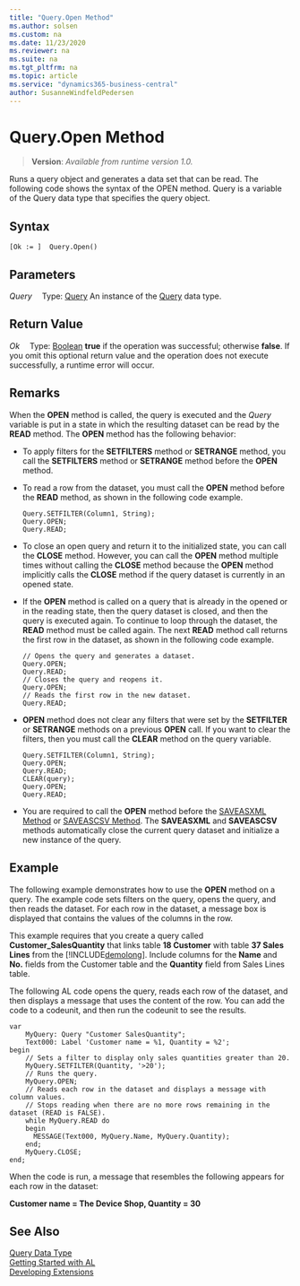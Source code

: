 ```yaml
---
title: "Query.Open Method"
ms.author: solsen
ms.custom: na
ms.date: 11/23/2020
ms.reviewer: na
ms.suite: na
ms.tgt_pltfrm: na
ms.topic: article
ms.service: "dynamics365-business-central"
author: SusanneWindfeldPedersen
---
```

[//]: # (START>DO_NOT_EDIT)
[//]: # (IMPORTANT:Do not edit any of the content between here and the END>DO_NOT_EDIT.)
[//]: # (Any modifications should be made in the .xml files in the ModernDev repo.)
# Query.Open Method
> **Version**: _Available from runtime version 1.0._

Runs a query object and generates a data set that can be read. The following code shows the syntax of the OPEN method. Query is a variable of the Query data type that specifies the query object.


## Syntax
```
[Ok := ]  Query.Open()
```

## Parameters
*Query*
&emsp;Type: [Query](query-data-type.md)
An instance of the [Query](query-data-type.md) data type.

## Return Value
*Ok*
&emsp;Type: [Boolean](../boolean/boolean-data-type.md)
**true** if the operation was successful; otherwise **false**.   If you omit this optional return value and the operation does not execute successfully, a runtime error will occur.  


[//]: # (IMPORTANT: END>DO_NOT_EDIT)

## Remarks  
 When the **OPEN** method is called, the query is executed and the *Query* variable is put in a state in which the resulting dataset can be read by the **READ** method. The **OPEN** method has the following behavior:  

-   To apply filters for the **SETFILTERS** method or **SETRANGE** method, you call the **SETFILTERS** method or **SETRANGE** method before the **OPEN** method.  

-   To read a row from the dataset, you must call the **OPEN** method before the **READ** method, as shown in the following code example.  

    ```  
    Query.SETFILTER(Column1, String);  
    Query.OPEN;  
    Query.READ;  
    ```  

-   To close an open query and return it to the initialized state, you can call the **CLOSE** method. However, you can call the **OPEN** method multiple times without calling the **CLOSE** method because the **OPEN** method implicitly calls the **CLOSE** method if the query dataset is currently in an opened state.  

-   If the **OPEN** method is called on a query that is already in the opened or in the reading state, then the query dataset is closed, and then the query is executed again. To continue to loop through the dataset, the **READ** method must be called again. The next **READ** method call returns the first row in the dataset, as shown in the following code example.  

    ```  
    // Opens the query and generates a dataset.  
    Query.OPEN;  
    Query.READ;  
    // Closes the query and reopens it.  
    Query.OPEN;  
    // Reads the first row in the new dataset.  
    Query.READ;  
    ```  

-  **OPEN** method does not clear any filters that were set by the **SETFILTER** or **SETRANGE** methods on a previous **OPEN** call. If you want to clear the filters, then you must call the **CLEAR** method on the query variable.  

    ```  
    Query.SETFILTER(Column1, String);  
    Query.OPEN;  
    Query.READ;  
    CLEAR(query);  
    Query.OPEN;  
    Query.READ;  
    ```  

-   You are required to call the **OPEN** method before the [SAVEASXML Method](../../methods/devenv-saveasxml-method.md) or [SAVEASCSV Method](../../methods/devenv-saveascsv-method.md). The **SAVEASXML** and **SAVEASCSV** methods automatically close the current query dataset and initialize a new instance of the query.  

## Example  
 The following example demonstrates how to use the **OPEN** method on a query. The example code sets filters on the query, opens the query, and then reads the dataset. For each row in the dataset, a message box is displayed that contains the values of the columns in the row.  

 This example requires that you create a query called **Customer\_SalesQuantity** that links table **18 Customer** with table  **37 Sales Lines** from the [!INCLUDE[demolong](../../includes/demolong_md.md)]. Include columns for the **Name** and **No.** fields from the Customer table and the **Quantity** field from Sales Lines table.  

<!--NAV For step-by-step instructions for creating this query, see [Walkthrough: Creating a Query to Link Two Tables](Walkthrough--Creating-a-Query-to-Link-Two-Tables.md).-->  

 The following AL code opens the query, reads each row of the dataset, and then displays a message that uses the content of the row. You can add the code to a codeunit, and then run the codeunit to see the results.  

```  
var
    MyQuery: Query "Customer SalesQuantity";
    Text000: Label 'Customer name = %1, Quantity = %2';
begin
    // Sets a filter to display only sales quantities greater than 20.  
    MyQuery.SETFILTER(Quantity, '>20');   
    // Runs the query.  
    MyQuery.OPEN;  
    // Reads each row in the dataset and displays a message with column values.  
    // Stops reading when there are no more rows remaining in the dataset (READ is FALSE).  
    while MyQuery.READ do  
    begin  
      MESSAGE(Text000, MyQuery.Name, MyQuery.Quantity);  
    end;  
    MyQuery.CLOSE;  
end;
```  

 When the code is run, a message that resembles the following appears for each row in the dataset:  

 **Customer name = The Device Shop, Quantity = 30**  

## See Also
[Query Data Type](query-data-type.md)  
[Getting Started with AL](../../devenv-get-started.md)  
[Developing Extensions](../../devenv-dev-overview.md)